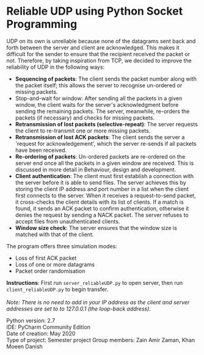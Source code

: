 # Reliable UDP using Python Socket Programming

UDP on its own is unreliable because none of the datagrams sent back and forth between the server and client are acknowledged. This makes it difficult for the sender to ensure that the recipient received the packet or not. Therefore, by taking inspiration from TCP, we decided to improve the reliability of UDP in the following ways:
* **Sequencing of packets**: The client sends the packet number along with the packet itself; this allows the server to recognise un-ordered or missing packets.
* Stop-and-wait for window: After sending all the packets in a given window, the client waits for the server's acknowledgment before sending the remaining packets. The server, meanwhile, re-orders the packets (if necessary) and checks for missing packets.
* **Retransmission of lost packets (selective-repeat)**: The server requests the client to re-transmit one or more missing packets.
* **Retransmission of lost ACK packets**: The client sends the server a 'request for acknowledgement', which the server re-sends if all packets have been received.
* **Re-ordering of packets**: Un-ordered packets are re-ordered on the server end once all the packets in a given window are received. This is discussed in more detail in Behaviour, design and development.
* **Client authentication**: The client must first establish a connection with the server before it is able to send files. The server achieves this by storing the client IP address and port number in a list when the client first connects to the server. When it receives a request-to-send packet, it cross-checks the client details with its list of clients. If a match is found, it sends an ACK packet to confirm authentication, otherwise it denies the request by sending a NACK packet. The server refuses to accept files from unauthenticated clients.
* **Window size check**: The server ensures that the window size is matched with that of the client. 

The program offers three simulation modes:
* Loss of first ACK packet
* Loss of one or more datagrams
* Packet order randomisation

**Instructions**: First run <code>server_reliableUDP.py</code> to open server, then run <code>client_reliableUDP.py</code> to begin transfer.  
</br  >
*Note: There is no need to add in your IP address as the client and server addresses are set to to 127.0.0.1 (the loop-back address).*

Python version: 2.7  
IDE: PyCharm Community Edition  
Date of creation: May 2020  
Type of project: Semester project
Group members: Zain Amir Zaman, Khan Moeen Danish

